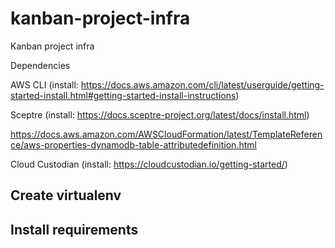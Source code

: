 # kanban-project-infra
Kanban project infra

Dependencies 

AWS CLI (install: https://docs.aws.amazon.com/cli/latest/userguide/getting-started-install.html#getting-started-install-instructions)

Sceptre (install: https://docs.sceptre-project.org/latest/docs/install.html)

https://docs.aws.amazon.com/AWSCloudFormation/latest/TemplateReference/aws-properties-dynamodb-table-attributedefinition.html

Cloud Custodian (install: https://cloudcustodian.io/getting-started/)


## Create virtualenv

## Install requirements

